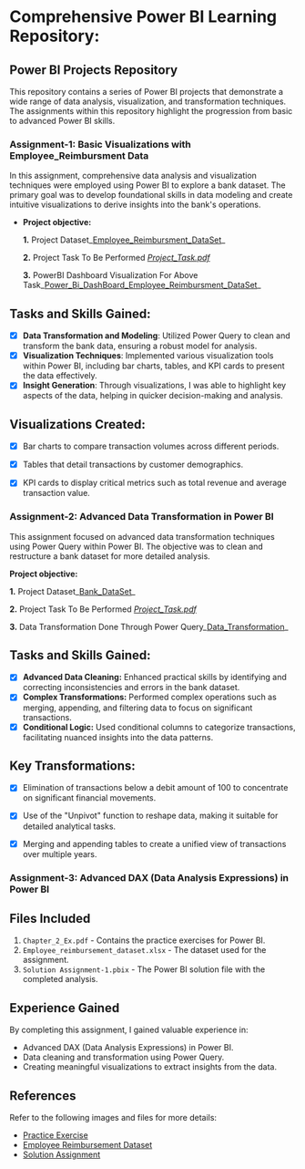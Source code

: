 # Comprehensive Power BI Learning Repository:

## Power BI Projects Repository
This repository contains a series of Power BI projects that demonstrate a wide range of data analysis, visualization, and transformation techniques. The assignments within this repository highlight the progression from basic to advanced Power BI skills.


### Assignment-1: Basic Visualizations with Employee_Reimbursment Data
In this assignment, comprehensive data analysis and visualization techniques were employed using Power BI to explore a bank dataset. The primary goal was to develop foundational skills in data modeling and create intuitive visualizations to derive insights into the bank's operations.


- **Project objective:** 

  **1.** Project Dataset_[Employee_Reimbursment_DataSet](https://github.com/MithunDataPro/Power-Bi-Module/blob/main/Employee_reimbursement_dataset.xlsx)_ 

  **2.** Project Task To Be Performed _[Project_Task.pdf](https://github.com/MithunDataPro/Power-Bi-Module/blob/main/Chapter_2_Ex.pdf)_

  **3.** PowerBI Dashboard Visualization For Above Task_[Power_Bi_DashBoard_Employee_Reimbursment_DataSet](https://github.com/MithunDataPro/Power-Bi-Module/blob/main/Solution%20Assignment-1.pbix)_ 

## Tasks and Skills Gained:
- [x] **Data Transformation and Modeling**: Utilized Power Query to clean and transform the bank data, ensuring a robust model for analysis.
- [x] **Visualization Techniques**: Implemented various visualization tools within Power BI, including bar charts, tables, and KPI cards to present the data effectively.
- [x] **Insight Generation**: Through visualizations, I was able to highlight key aspects of the data, helping in quicker decision-making and analysis.
      
## Visualizations Created:
- [x] Bar charts to compare transaction volumes across different periods.
- [x] Tables that detail transactions by customer demographics.
- [x] KPI cards to display critical metrics such as total revenue and average transaction value.


### Assignment-2: Advanced Data Transformation in Power BI
This assignment focused on advanced data transformation techniques using Power Query within Power BI. The objective was to clean and restructure a bank dataset for more detailed analysis.

**Project objective:** 

**1.** Project Dataset_[Bank_DataSet](https://github.com/MithunDataPro/Power-Bi-Module/blob/main/Bank_Excel_Files_Datasets.zip)_ 

**2.** Project Task To Be Performed _[Project_Task.pdf](https://github.com/MithunDataPro/Power-Bi-Module/blob/main/Tasks%20To%20Perform.pdf)_

**3.** Data Transformation Done Through Power Query_[Data_Transformation](https://github.com/MithunDataPro/Power-Bi-Module/blob/main/Data%20Transformation%20For%20Merchant%20Transcations.pbix)_ 

## Tasks and Skills Gained:
- [x] **Advanced Data Cleaning:** Enhanced practical skills by identifying and correcting inconsistencies and errors in the bank dataset.
- [x] **Complex Transformations:** Performed complex operations such as merging, appending, and filtering data to focus on significant transactions.
- [x] **Conditional Logic:** Used conditional columns to categorize transactions, facilitating nuanced insights into the data patterns.

## Key Transformations:
- [x] Elimination of transactions below a debit amount of 100 to concentrate on significant financial movements.
- [x] Use of the "Unpivot" function to reshape data, making it suitable for detailed analytical tasks.
- [x] Merging and appending tables to create a unified view of transactions over multiple years.


### Assignment-3: Advanced DAX (Data Analysis Expressions) in Power BI

## Files Included

1. `Chapter_2_Ex.pdf` - Contains the practice exercises for Power BI.
2. `Employee_reimbursement_dataset.xlsx` - The dataset used for the assignment.
3. `Solution Assignment-1.pbix` - The Power BI solution file with the completed analysis.

## Experience Gained

By completing this assignment, I gained valuable experience in:

- Advanced DAX (Data Analysis Expressions) in Power BI.
- Data cleaning and transformation using Power Query.
- Creating meaningful visualizations to extract insights from the data.

## References

Refer to the following images and files for more details:
- [Practice Exercise](./Chapter_2_Ex.pdf)
- [Employee Reimbursement Dataset](./Employee_reimbursement_dataset.xlsx)
- [Solution Assignment](https://github.com/MithunDataPro/Power-Bi-Module/blob/main/Solution%20For%20Clothing%20Visualization.pbix)


